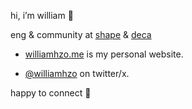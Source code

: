 hi, i’m william 👋

eng & community at [shape](https://shape.network/) & [deca](https://deca.art/)

- [williamhzo.me](https://williamhzo.me/) is my personal website.

- [@williamhzo](https://twitter.com/williamhzo) on twitter/x.

happy to connect 👊
